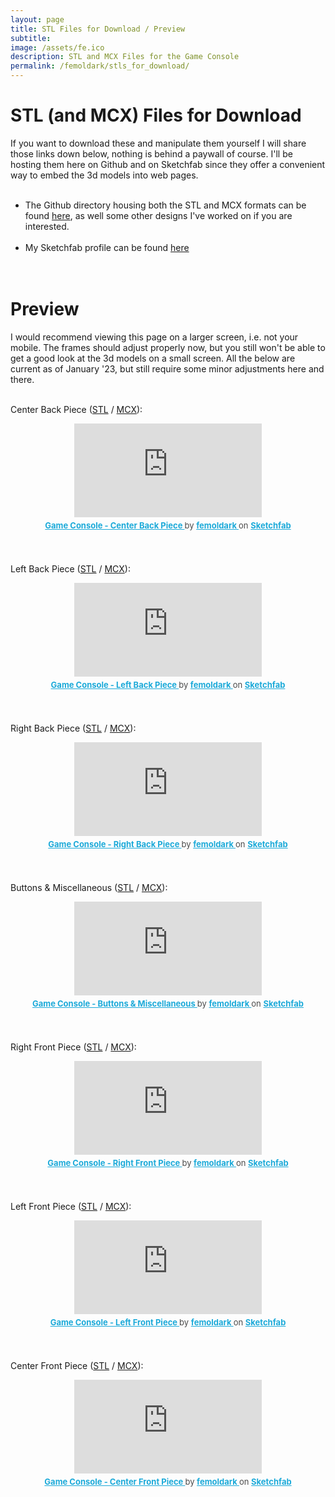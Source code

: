 ```yaml
---
layout: page
title: STL Files for Download / Preview
subtitle: 
image: /assets/fe.ico
description: STL and MCX Files for the Game Console
permalink: /femoldark/stls_for_download/
---
```


<head>
  <link rel="stylesheet" type="text/css" href="/styles/embedded_videos_and_stls.css">
</head>




# STL (and MCX) Files for Download
If you want to download these and manipulate them yourself I will share those links down below, nothing is behind a paywall of course. I'll be hosting them here on Github and on Sketchfab since they offer a convenient way to embed the 3d models into web pages.
<br><br>
- The Github directory housing both the STL and MCX formats can be found <a href="https://github.com/fe-moldark/wesleykent-website/tree/gh-pages/assets/3d_files/new_gamepad" target="_blank" rel="noopener noreferrer">here</a>, as well some other designs I've worked on if you are interested.
<br><br>
- My Sketchfab profile can be found <a href="https://sketchfab.com/femoldark" target="_blank" rel="noopener noreferrer">here</a>
<br><br><br>

# Preview
I would recommend viewing this page on a larger screen, i.e. not your mobile. The frames should adjust properly now, but you still won't be able to get a good look at the 3d models on a small screen. All the below are current as of January '23, but still require some minor adjustments here and there.
<br><br>

Center Back Piece ([STL](https://github.com/fe-moldark/wesleykent-website/raw/gh-pages/assets/3d_files/new_gamepad/center%20back%20piece.stl) / [MCX](https://github.com/fe-moldark/wesleykent-website/raw/gh-pages/assets/3d_files/new_gamepad/back%20center.mcx)):<br>
<center>
  <div id="content"> 
    <iframe id="content" title="Game Console - Center Back Piece" frameborder="0" allowfullscreen mozallowfullscreen="true" webkitallowfullscreen="true" allow="autoplay; fullscreen; xr-spatial-tracking" xr-spatial-tracking execution-while-out-of-viewport execution-while-not-rendered web-share src="https://sketchfab.com/models/f9cc6bdd460d491d8f15a5a79d7813e2/embed"> </iframe> <p style="font-size: 13px; font-weight: normal; margin: 5px; color: #4A4A4A;"> <a href="https://sketchfab.com/3d-models/game-console-center-back-piece-f9cc6bdd460d491d8f15a5a79d7813e2?utm_medium=embed&utm_campaign=share-popup&utm_content=f9cc6bdd460d491d8f15a5a79d7813e2" target="_blank" style="font-weight: bold; color: #1CAAD9;"> Game Console - Center Back Piece </a> by <a href="https://sketchfab.com/femoldark?utm_medium=embed&utm_campaign=share-popup&utm_content=f9cc6bdd460d491d8f15a5a79d7813e2" target="_blank" style="font-weight: bold; color: #1CAAD9;"> femoldark </a> on <a href="https://sketchfab.com?utm_medium=embed&utm_campaign=share-popup&utm_content=f9cc6bdd460d491d8f15a5a79d7813e2" target="_blank" style="font-weight: bold; color: #1CAAD9;">Sketchfab</a></p>
  </div>
</center>
<br><br>

Left Back Piece ([STL](https://github.com/fe-moldark/wesleykent-website/raw/gh-pages/assets/3d_files/new_gamepad/back%20left.stl) / [MCX](https://github.com/fe-moldark/wesleykent-website/raw/gh-pages/assets/3d_files/new_gamepad/back%20left.mcx)):<br>
<center>
  <div id="content"> 
    <iframe id="content" title="Game Console - Left Back Piece" frameborder="0" allowfullscreen mozallowfullscreen="true" webkitallowfullscreen="true" allow="autoplay; fullscreen; xr-spatial-tracking" xr-spatial-tracking execution-while-out-of-viewport execution-while-not-rendered web-share src="https://sketchfab.com/models/be33529ec5de40459fe9f7fcdc37e7c8/embed"> </iframe> <p style="font-size: 13px; font-weight: normal; margin: 5px; color: #4A4A4A;"> <a href="https://sketchfab.com/3d-models/game-console-left-back-piece-be33529ec5de40459fe9f7fcdc37e7c8?utm_medium=embed&utm_campaign=share-popup&utm_content=be33529ec5de40459fe9f7fcdc37e7c8" target="_blank" style="font-weight: bold; color: #1CAAD9;"> Game Console - Left Back Piece </a> by <a href="https://sketchfab.com/femoldark?utm_medium=embed&utm_campaign=share-popup&utm_content=be33529ec5de40459fe9f7fcdc37e7c8" target="_blank" style="font-weight: bold; color: #1CAAD9;"> femoldark </a> on <a href="https://sketchfab.com?utm_medium=embed&utm_campaign=share-popup&utm_content=be33529ec5de40459fe9f7fcdc37e7c8" target="_blank" style="font-weight: bold; color: #1CAAD9;">Sketchfab</a></p>
  </div>
</center>
<br><br>

Right Back Piece ([STL](https://github.com/fe-moldark/wesleykent-website/raw/gh-pages/assets/3d_files/new_gamepad/back%20right.stl) / [MCX](https://github.com/fe-moldark/wesleykent-website/raw/gh-pages/assets/3d_files/new_gamepad/back%20right.mcx)):<br>
<center>
  <div id="content"> 
    <iframe id="content" title="Game Console - Right Back Piece" frameborder="0" allowfullscreen mozallowfullscreen="true" webkitallowfullscreen="true" allow="autoplay; fullscreen; xr-spatial-tracking" xr-spatial-tracking execution-while-out-of-viewport execution-while-not-rendered web-share src="https://sketchfab.com/models/fcc6ab3e7ae841b2bd3d80e4dcb615cd/embed"> </iframe> <p style="font-size: 13px; font-weight: normal; margin: 5px; color: #4A4A4A;"> <a href="https://sketchfab.com/3d-models/game-console-right-back-piece-fcc6ab3e7ae841b2bd3d80e4dcb615cd?utm_medium=embed&utm_campaign=share-popup&utm_content=fcc6ab3e7ae841b2bd3d80e4dcb615cd" target="_blank" style="font-weight: bold; color: #1CAAD9;"> Game Console - Right Back Piece </a> by <a href="https://sketchfab.com/femoldark?utm_medium=embed&utm_campaign=share-popup&utm_content=fcc6ab3e7ae841b2bd3d80e4dcb615cd" target="_blank" style="font-weight: bold; color: #1CAAD9;"> femoldark </a> on <a href="https://sketchfab.com?utm_medium=embed&utm_campaign=share-popup&utm_content=fcc6ab3e7ae841b2bd3d80e4dcb615cd" target="_blank" style="font-weight: bold; color: #1CAAD9;">Sketchfab</a></p>
  </div>
</center>
<br><br>


Buttons & Miscellaneous ([STL](https://github.com/fe-moldark/wesleykent-website/raw/gh-pages/assets/3d_files/new_gamepad/buttons.stl) / [MCX](https://github.com/fe-moldark/wesleykent-website/raw/gh-pages/assets/3d_files/new_gamepad/buttons.mcx)):<br>
<center>
  <div id="content"> 
  <iframe id="content" title="Game Console - Buttons & Miscellaneous" frameborder="0" allowfullscreen mozallowfullscreen="true" webkitallowfullscreen="true" allow="autoplay; fullscreen; xr-spatial-tracking" xr-spatial-tracking execution-while-out-of-viewport execution-while-not-rendered web-share src="https://sketchfab.com/models/b99443559b894e5bba662ca0578ece9d/embed"> </iframe> <p style="font-size: 13px; font-weight: normal; margin: 5px; color: #4A4A4A;"> <a href="https://sketchfab.com/3d-models/game-console-buttons-miscellaneous-b99443559b894e5bba662ca0578ece9d?utm_medium=embed&utm_campaign=share-popup&utm_content=b99443559b894e5bba662ca0578ece9d" target="_blank" style="font-weight: bold; color: #1CAAD9;"> Game Console - Buttons & Miscellaneous </a> by <a href="https://sketchfab.com/femoldark?utm_medium=embed&utm_campaign=share-popup&utm_content=b99443559b894e5bba662ca0578ece9d" target="_blank" style="font-weight: bold; color: #1CAAD9;"> femoldark </a> on <a href="https://sketchfab.com?utm_medium=embed&utm_campaign=share-popup&utm_content=b99443559b894e5bba662ca0578ece9d" target="_blank" style="font-weight: bold; color: #1CAAD9;">Sketchfab</a></p>
  </div>
</center>
<br><br>

Right Front Piece ([STL](https://github.com/fe-moldark/wesleykent-website/raw/gh-pages/assets/3d_files/new_gamepad/front%20right%20side%20piece.stl) / [MCX](https://github.com/fe-moldark/wesleykent-website/raw/gh-pages/assets/3d_files/new_gamepad/front%20right%20side%20piece.mcx)):<br>
<center>
  <div id="content"> 
    <iframe id="content" title="Game Console - Right Front Piece" frameborder="0" allowfullscreen mozallowfullscreen="true" webkitallowfullscreen="true" allow="autoplay; fullscreen; xr-spatial-tracking" xr-spatial-tracking execution-while-out-of-viewport execution-while-not-rendered web-share src="https://sketchfab.com/models/1f5beca56a784cb090f2091f5566c904/embed"> </iframe> <p style="font-size: 13px; font-weight: normal; margin: 5px; color: #4A4A4A;"> <a href="https://sketchfab.com/3d-models/game-console-right-front-piece-1f5beca56a784cb090f2091f5566c904?utm_medium=embed&utm_campaign=share-popup&utm_content=1f5beca56a784cb090f2091f5566c904" target="_blank" style="font-weight: bold; color: #1CAAD9;"> Game Console - Right Front Piece </a> by <a href="https://sketchfab.com/femoldark?utm_medium=embed&utm_campaign=share-popup&utm_content=1f5beca56a784cb090f2091f5566c904" target="_blank" style="font-weight: bold; color: #1CAAD9;"> femoldark </a> on <a href="https://sketchfab.com?utm_medium=embed&utm_campaign=share-popup&utm_content=1f5beca56a784cb090f2091f5566c904" target="_blank" style="font-weight: bold; color: #1CAAD9;">Sketchfab</a></p>
  </div>
</center>
<br><br>

Left Front Piece ([STL](https://github.com/fe-moldark/wesleykent-website/raw/gh-pages/assets/3d_files/new_gamepad/front%20left%20side%20piece.stl) / [MCX](https://github.com/fe-moldark/wesleykent-website/raw/gh-pages/assets/3d_files/new_gamepad/front%20left%20side%20piece.mcx)):<br>
<center>
  <div id="content"> 
    <iframe id="content" title="Game Console - Left Front Piece" frameborder="0" allowfullscreen mozallowfullscreen="true" webkitallowfullscreen="true" allow="autoplay; fullscreen; xr-spatial-tracking" xr-spatial-tracking execution-while-out-of-viewport execution-while-not-rendered web-share src="https://sketchfab.com/models/4f7dd934c0db428a9f5b972475c0bc21/embed"> </iframe> <p style="font-size: 13px; font-weight: normal; margin: 5px; color: #4A4A4A;"> <a href="https://sketchfab.com/3d-models/game-console-left-front-piece-4f7dd934c0db428a9f5b972475c0bc21?utm_medium=embed&utm_campaign=share-popup&utm_content=4f7dd934c0db428a9f5b972475c0bc21" target="_blank" style="font-weight: bold; color: #1CAAD9;"> Game Console - Left Front Piece </a> by <a href="https://sketchfab.com/femoldark?utm_medium=embed&utm_campaign=share-popup&utm_content=4f7dd934c0db428a9f5b972475c0bc21" target="_blank" style="font-weight: bold; color: #1CAAD9;"> femoldark </a> on <a href="https://sketchfab.com?utm_medium=embed&utm_campaign=share-popup&utm_content=4f7dd934c0db428a9f5b972475c0bc21" target="_blank" style="font-weight: bold; color: #1CAAD9;">Sketchfab</a></p>
  </div>
</center>
<br><br>

Center Front Piece ([STL](https://github.com/fe-moldark/wesleykent-website/raw/gh-pages/assets/3d_files/new_gamepad/front%20center.stl) / [MCX](https://github.com/fe-moldark/wesleykent-website/raw/gh-pages/assets/3d_files/new_gamepad/front%20center.mcx)):<br>
<center>
  <div id="content"> 
    <iframe id="content" title="Game Console - Center Front Piece" frameborder="0" allowfullscreen mozallowfullscreen="true" webkitallowfullscreen="true" allow="autoplay; fullscreen; xr-spatial-tracking" xr-spatial-tracking execution-while-out-of-viewport execution-while-not-rendered web-share src="https://sketchfab.com/models/20f731f36d234a7e82279146af737aac/embed"> </iframe> <p style="font-size: 13px; font-weight: normal; margin: 5px; color: #4A4A4A;"> <a href="https://sketchfab.com/3d-models/game-console-center-front-piece-20f731f36d234a7e82279146af737aac?utm_medium=embed&utm_campaign=share-popup&utm_content=20f731f36d234a7e82279146af737aac" target="_blank" style="font-weight: bold; color: #1CAAD9;"> Game Console - Center Front Piece </a> by <a href="https://sketchfab.com/femoldark?utm_medium=embed&utm_campaign=share-popup&utm_content=20f731f36d234a7e82279146af737aac" target="_blank" style="font-weight: bold; color: #1CAAD9;"> femoldark </a> on <a href="https://sketchfab.com?utm_medium=embed&utm_campaign=share-popup&utm_content=20f731f36d234a7e82279146af737aac" target="_blank" style="font-weight: bold; color: #1CAAD9;">Sketchfab</a></p>
  </div>
</center>
<br><br>







